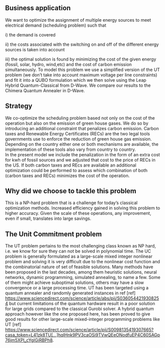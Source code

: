 ## Business application


We want to optimize the assignment of multiple energy sources to meet electrical demand (scheduling problem) such that 

i) the demand is covered 

ii) the  costs associated with the switching on and off of the different energy sources is taken into account 

iii) the optimal solution is found by minimizing the cost of the given energy (fossil, solar, hydro, wind,etc) and the cost of carbon emission simultaneously. 
To model this problem we use a simplified version of the UT problem (we don’t take into account maximum voltage per line constraints)  and fit  it into a QUBO formulation which we then solve using the Leap Hybrid Quantum-Classical from D-Wave. We compare our results to the Chimera 
Quantum Annealer in D-Wave.

## Strategy

We co-optimize the scheduling problem based not only on the cost of the  operation but also on the emission of green house gases. We do so by introducing an additional constraint that penalizes carbon emission. Carbon taxes and Renewable Energy Certificates (RECs) are the two legal tools governments use to enforce the reduction of green house gas emission. Depending on the country either one or both mechanisms are available, the implementation of these tools also vary from country to country.  
In the present model we include the penalization in the form of an extra cost for kwh of fossil sources and we adjusted that cost to the price of RECs in the US. If both carbon taxes and REcs are available an additional optimization could be performed  to assess which combination of both (carbon taxes and RECs)  minimizes the cost of the operation.

## Why did we choose to tackle this problem

This is a NP-hard problem that is a challenge for today’s classical optimization methods.  Increased efficiency gained in solving this problem to higher accuracy. Given the scale of these operations, any improvement, even if small, translates into large savings.

## The Unit Commitment problem

The UT problem pertains to the most challenging class known as NP hard, i.e. we know for sure they can not be solved in polynomial time. 
The UC problem is generally
formulated as a large-scale mixed integer nonlinear problem and solving it is very difficult due to
the nonlinear cost function and the combinatorial nature of set of feasible solutions.
Many methods have been proposed in the last decades,  among them heuristic solutions, neural networks, dynamic programming, simulated annealing, to name a few. Some of them might achieve suboptimal solutions,  others may have a slow convergence or a large processing time. UT has been targeted using a quantum annealer and randomly generated instances in ref 
[ref] https://www.sciencedirect.com/science/article/abs/pii/S0360544219308254 but current limitations of the quantum hardware result in a poor solution for large grids compared to the classical Gurobi solver. A hybrid quantum approach however like the one proposed here, has been proved to give good results for other large-scale mixed-integer programming problems like UT [ref] https://www.sciencedirect.com/science/article/pii/S0098135419307665?casa_token=L41zk8TU[…]hqIHnk9PV3caOSi9TVwQEeONodfuEP4C60SAGp76jm5XPl_cYgIGiRBPh8.




